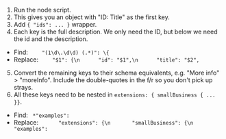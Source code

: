 1. Run the node script.
2. This gives you an object with "ID: Title" as the first key.
3. Add `{ "ids": ... }` wrapper.
4. Each key is the full description. We only need the ID, but below we need the id and the description.

- Find: `    "(1\d\.\d\d) (.*)": \{`
- Replace: `    "$1": {\n      "id": "$1",\n      "title": "$2",`

5. Convert the remaining keys to their schema equivalents, e.g. "More info" > "moreInfo". Include the double-quotes in the f/r so you don't pick up strays.
6. All these keys need to be nested in `extensions: { smallBusiness { ... }}`.

- Find: ` *"examples":`
- Replace: `      "extensions": {\n       "smallBusiness": {\n        "examples":`
